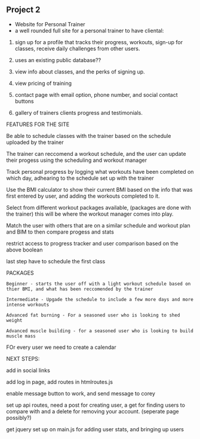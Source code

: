 ## Project 2 ##

* Website for Personal Trainer
* a well rounded full site for a personal trainer to have cliental:
 
1. sign up for a profile that tracks their progress, workouts, sign-up for classes, receive daily challenges from other users. 

2. uses an existing public database??

3. view info about classes, and the perks of signing up. 

4. view pricing of training

5. contact page with email option, phone number, and social contact buttons

6. gallery of trainers clients progress and testimonials.

FEATURES FOR THE SITE 

Be able to schedule classes with the trainer based on the schedule uploaded by the trainer

The trainer can reccomend a workout schedule, and the user can update their progess using the scheduling and workout manager 

Track personal progress by logging what workouts have been completed on which day, adhearing to the schedule set up with the trainer

Use the BMI calculator to show their current BMI based on the info that was first entered by user, and adding the workouts completed to it. 

Select from different workout packages available, (packages are done with the trainer) this will be where the workout manager comes into play. 

Match the user with others that are on a similar schedule and workout plan and BIM to then compare progess and stats 

restrict access to progress tracker and user comparison based on the above boolean 

last step have to schedule the first class 

PACKAGES

    Beginner - starts the user off with a light workout schedule based on thier BMI, and what has been reccomended by the trainer

    Intermediate - Upgade the schedule to include a few more days and more intense workouts 

    Advanced fat burning - For a seasoned user who is looking to shed weight

    Advanced muscle building - for a seasoned user who is looking to build muscle mass

FOr every user we need to create a calendar 






NEXT STEPS: 

add in social links

add log in page, add routes in htmlroutes.js

enable message button to work, and send message to corey 

set up api routes, need a post for creating user, a get for finding users to compare with and a delete for removing your account. (seperate page possibly?)

get jquery set up on main.js for adding user stats, and bringing up users 


